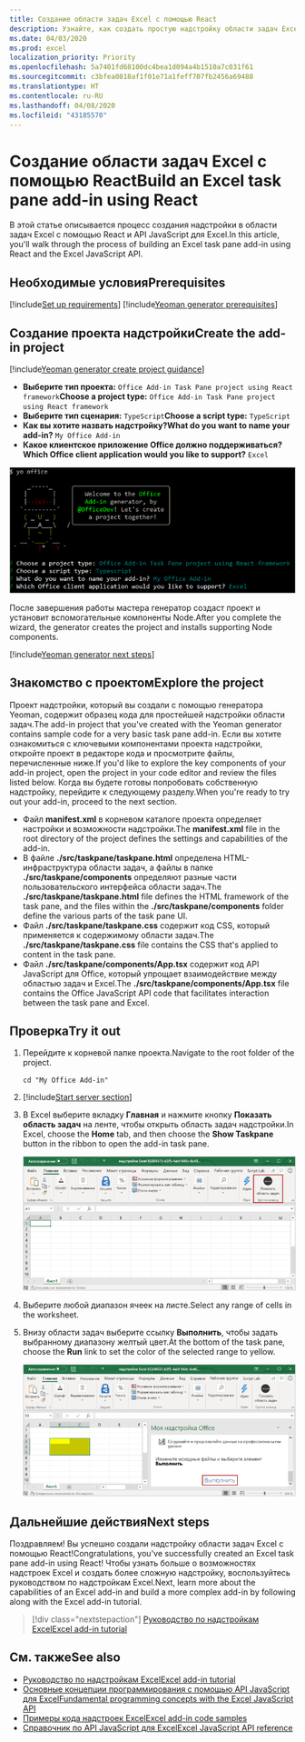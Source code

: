 ```yaml
---
title: Создание области задач Excel с помощью React
description: Узнайте, как создать простую надстройку области задач Excel, используя API JS для Office и React.
ms.date: 04/03/2020
ms.prod: excel
localization_priority: Priority
ms.openlocfilehash: 5a7401fd68100dc4bea1d094a4b1510a7c031f61
ms.sourcegitcommit: c3bfea0818af1f01e71a1feff707fb2456a69488
ms.translationtype: HT
ms.contentlocale: ru-RU
ms.lasthandoff: 04/08/2020
ms.locfileid: "43185570"
---
```

# <a name="build-an-excel-task-pane-add-in-using-react"></a><span data-ttu-id="d5555-103">Создание области задач Excel с помощью React</span><span class="sxs-lookup"><span data-stu-id="d5555-103">Build an Excel task pane add-in using React</span></span>

<span data-ttu-id="d5555-104">В этой статье описывается процесс создания надстройки в области задач Excel с помощью React и API JavaScript для Excel.</span><span class="sxs-lookup"><span data-stu-id="d5555-104">In this article, you'll walk through the process of building an Excel task pane add-in using React and the Excel JavaScript API.</span></span>

## <a name="prerequisites"></a><span data-ttu-id="d5555-105">Необходимые условия</span><span class="sxs-lookup"><span data-stu-id="d5555-105">Prerequisites</span></span>

[!include[Set up requirements](../includes/set-up-dev-environment-beforehand.md)]
[!include[Yeoman generator prerequisites](../includes/quickstart-yo-prerequisites.md)]

## <a name="create-the-add-in-project"></a><span data-ttu-id="d5555-106">Создание проекта надстройки</span><span class="sxs-lookup"><span data-stu-id="d5555-106">Create the add-in project</span></span>

[!include[Yeoman generator create project guidance](../includes/yo-office-command-guidance.md)]

- <span data-ttu-id="d5555-107">**Выберите тип проекта:** `Office Add-in Task Pane project using React framework`</span><span class="sxs-lookup"><span data-stu-id="d5555-107">**Choose a project type:** `Office Add-in Task Pane project using React framework`</span></span>
- <span data-ttu-id="d5555-108">**Выберите тип сценария:** `TypeScript`</span><span class="sxs-lookup"><span data-stu-id="d5555-108">**Choose a script type:** `TypeScript`</span></span>
- <span data-ttu-id="d5555-109">**Как вы хотите назвать надстройку?**</span><span class="sxs-lookup"><span data-stu-id="d5555-109">**What do you want to name your add-in?**</span></span> `My Office Add-in`
- <span data-ttu-id="d5555-110">**Какое клиентское приложение Office должно поддерживаться?**</span><span class="sxs-lookup"><span data-stu-id="d5555-110">**Which Office client application would you like to support?**</span></span> `Excel`

![Генератор Yeoman](../images/yo-office-excel-react-2.png)

<span data-ttu-id="d5555-112">После завершения работы мастера генератор создаст проект и установит вспомогательные компоненты Node.</span><span class="sxs-lookup"><span data-stu-id="d5555-112">After you complete the wizard, the generator creates the project and installs supporting Node components.</span></span>

[!include[Yeoman generator next steps](../includes/yo-office-next-steps.md)]

## <a name="explore-the-project"></a><span data-ttu-id="d5555-113">Знакомство с проектом</span><span class="sxs-lookup"><span data-stu-id="d5555-113">Explore the project</span></span>

<span data-ttu-id="d5555-114">Проект надстройки, который вы создали с помощью генератора Yeoman, содержит образец кода для простейшей надстройки области задач.</span><span class="sxs-lookup"><span data-stu-id="d5555-114">The add-in project that you've created with the Yeoman generator contains sample code for a very basic task pane add-in.</span></span> <span data-ttu-id="d5555-115">Если вы хотите ознакомиться с ключевыми компонентами проекта надстройки, откройте проект в редакторе кода и просмотрите файлы, перечисленные ниже.</span><span class="sxs-lookup"><span data-stu-id="d5555-115">If you'd like to explore the key components of your add-in project, open the project in your code editor and review the files listed below.</span></span> <span data-ttu-id="d5555-116">Когда вы будете готовы попробовать собственную надстройку, перейдите к следующему разделу.</span><span class="sxs-lookup"><span data-stu-id="d5555-116">When you're ready to try out your add-in, proceed to the next section.</span></span>

- <span data-ttu-id="d5555-117">Файл **manifest.xml** в корневом каталоге проекта определяет настройки и возможности надстройки.</span><span class="sxs-lookup"><span data-stu-id="d5555-117">The **manifest.xml** file in the root directory of the project defines the settings and capabilities of the add-in.</span></span>
- <span data-ttu-id="d5555-118">В файле **./src/taskpane/taskpane.html** определена HTML-инфраструктура области задач, а файлы в папке **./src/taskpane/components** определяют разные части пользовательского интерфейса области задач.</span><span class="sxs-lookup"><span data-stu-id="d5555-118">The **./src/taskpane/taskpane.html** file defines the HTML framework of the task pane, and the files within the **./src/taskpane/components** folder define the various parts of the task pane UI.</span></span>
- <span data-ttu-id="d5555-119">Файл **./src/taskpane/taskpane.css** содержит код CSS, который применяется к содержимому области задач.</span><span class="sxs-lookup"><span data-stu-id="d5555-119">The **./src/taskpane/taskpane.css** file contains the CSS that's applied to content in the task pane.</span></span>
- <span data-ttu-id="d5555-120">Файл **./src/taskpane/components/App.tsx** содержит код API JavaScript для Office, который упрощает взаимодействие между областью задач и Excel.</span><span class="sxs-lookup"><span data-stu-id="d5555-120">The **./src/taskpane/components/App.tsx** file contains the Office JavaScript API code that facilitates interaction between the task pane and Excel.</span></span>

## <a name="try-it-out"></a><span data-ttu-id="d5555-121">Проверка</span><span class="sxs-lookup"><span data-stu-id="d5555-121">Try it out</span></span>

1. <span data-ttu-id="d5555-122">Перейдите к корневой папке проекта.</span><span class="sxs-lookup"><span data-stu-id="d5555-122">Navigate to the root folder of the project.</span></span>

    ```command&nbsp;line
    cd "My Office Add-in"
    ```

2. [!include[Start server section](../includes/quickstart-yo-start-server-excel.md)] 

3. <span data-ttu-id="d5555-123">В Excel выберите вкладку **Главная** и нажмите кнопку **Показать область задач** на ленте, чтобы открыть область задач надстройки.</span><span class="sxs-lookup"><span data-stu-id="d5555-123">In Excel, choose the **Home** tab, and then choose the **Show Taskpane** button in the ribbon to open the add-in task pane.</span></span>

    ![Кнопка надстройки Excel](../images/excel-quickstart-addin-3b.png)

4. <span data-ttu-id="d5555-125">Выберите любой диапазон ячеек на листе.</span><span class="sxs-lookup"><span data-stu-id="d5555-125">Select any range of cells in the worksheet.</span></span>

5. <span data-ttu-id="d5555-126">Внизу области задач выберите ссылку **Выполнить**, чтобы задать выбранному диапазону желтый цвет.</span><span class="sxs-lookup"><span data-stu-id="d5555-126">At the bottom of the task pane, choose the **Run** link to set the color of the selected range to yellow.</span></span>

    ![Надстройка Excel](../images/excel-quickstart-addin-3c.png)

## <a name="next-steps"></a><span data-ttu-id="d5555-128">Дальнейшие действия</span><span class="sxs-lookup"><span data-stu-id="d5555-128">Next steps</span></span>

<span data-ttu-id="d5555-129">Поздравляем! Вы успешно создали надстройку области задач Excel с помощью React!</span><span class="sxs-lookup"><span data-stu-id="d5555-129">Congratulations, you've successfully created an Excel task pane add-in using React!</span></span> <span data-ttu-id="d5555-130">Чтобы узнать больше о возможностях надстроек Excel и создать более сложную надстройку, воспользуйтесь руководством по надстройкам Excel.</span><span class="sxs-lookup"><span data-stu-id="d5555-130">Next, learn more about the capabilities of an Excel add-in and build a more complex add-in by following along with the Excel add-in tutorial.</span></span>

> [!div class="nextstepaction"]
> [<span data-ttu-id="d5555-131">Руководство по надстройкам Excel</span><span class="sxs-lookup"><span data-stu-id="d5555-131">Excel add-in tutorial</span></span>](../tutorials/excel-tutorial.md)

## <a name="see-also"></a><span data-ttu-id="d5555-132">См. также</span><span class="sxs-lookup"><span data-stu-id="d5555-132">See also</span></span>

* [<span data-ttu-id="d5555-133">Руководство по надстройкам Excel</span><span class="sxs-lookup"><span data-stu-id="d5555-133">Excel add-in tutorial</span></span>](../tutorials/excel-tutorial-create-table.md)
* [<span data-ttu-id="d5555-134">Основные концепции программирования с помощью API JavaScript для Excel</span><span class="sxs-lookup"><span data-stu-id="d5555-134">Fundamental programming concepts with the Excel JavaScript API</span></span>](../excel/excel-add-ins-core-concepts.md)
* [<span data-ttu-id="d5555-135">Примеры кода надстроек Excel</span><span class="sxs-lookup"><span data-stu-id="d5555-135">Excel add-in code samples</span></span>](https://developer.microsoft.com/office/gallery/?filterBy=Samples,Excel)
* [<span data-ttu-id="d5555-136">Справочник по API JavaScript для Excel</span><span class="sxs-lookup"><span data-stu-id="d5555-136">Excel JavaScript API reference</span></span>](../reference/overview/excel-add-ins-reference-overview.md)
